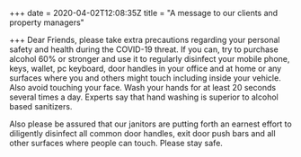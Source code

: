 +++
date = 2020-04-02T12:08:35Z
title = "A message to our clients and property managers"

+++
Dear Friends, please take extra precautions regarding your personal safety and health during the  COVID-19 threat. If you can, try to purchase alcohol 60% or stronger and use it to regularly disinfect your mobile phone, keys, wallet, pc keyboard, door handles in your office and at home or any surfaces where you and others might touch including inside your vehicle. Also avoid touching your face. Wash your hands for at least 20 seconds several times a day. Experts say that hand washing is superior to alcohol based sanitizers.

Also please be assured that our janitors are putting forth an earnest effort to diligently disinfect all common door handles, exit door push bars and all other surfaces where people can touch.  Please stay safe.